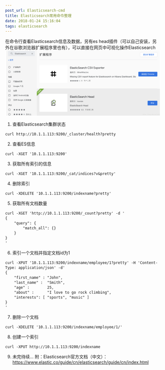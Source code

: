 ```yaml
---
post_url: Elasticsearch-cmd
title: Elasticsearch常用命令整理
date: 2018-01-24 15:16:04
tags: elasticsearch
---
```

在命令行查看Elasticsearch信息及数据，另有es head插件（可以自己安装，另外在谷歌浏览器扩展程序里也有），可以直接在网页中可视化操作Elasticsearch
![](/images/20180927081010321.png)

1. 查看Elasticsearch集群状态
```
curl http://10.1.1.113:9200/_cluster/health?pretty
```
2. 查看ES信息
```
curl -XGET '10.1.1.113:9200'
```
3. 获取所有索引的信息
```
curl -XGET '10.1.1.113:9200/_cat/indices?v&pretty'
```
4. 删除索引
```
curl -XDELETE '10.1.1.113:9200/indexname?pretty'
```
5. 获取所有文档数量
```
curl -XGET 'http://10.1.1.113:9200/_count?pretty' -d '
{
    "query": {
        "match_all": {}
    }
}
'
```
6. 索引一个文档并指定文档id为1
```
curl -XPUT '10.1.1.113:9200/indexname/employee/1?pretty' -H 'Content-Type: application/json' -d'
{
    "first_name" : "John",
    "last_name" :  "Smith",
    "age" :        25,
    "about" :      "I love to go rock climbing",
    "interests": [ "sports", "music" ]
}
'
```
7. 删除一个文档
```
curl -XDELETE '10.1.1.113:9200/indexname/employee/1/'
```
8. 创建一个索引
```
curl -XPUT http://10.1.1.113:9200/indexname
```
9. 未完待续...
附：Elasticsearch官方文档（中文）：https://www.elastic.co/guide/cn/elasticsearch/guide/cn/index.html
